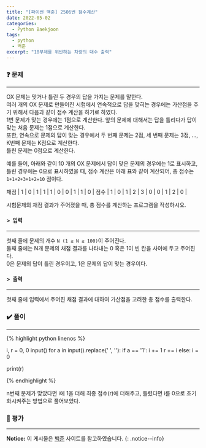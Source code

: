 ```yaml
---
title: "[파이썬 백준] 2506번 점수계산"
date: 2022-05-02
categories:
  - Python Baekjoon
tags:
  - python
  - 백준
excerpt: "10부제를 위반하는 차량의 대수 출력"
---
```


### ❓ 문제

---

OX 문제는 맞거나 틀린 두 경우의 답을 가지는 문제를 말한다.<br>
여러 개의 OX 문제로 만들어진 시험에서 연속적으로 답을 맞히는 경우에는 가산점을 주기 위해서 다음과 같이 점수 계산을 하기로 하였다.<br>
1번 문제가 맞는 경우에는 1점으로 계산한다. 앞의 문제에 대해서는 답을 틀리다가 답이 맞는 처음 문제는 1점으로 계산한다.<br>
또한, 연속으로 문제의 답이 맞는 경우에서 두 번째 문제는 2점, 세 번째 문제는 3점, ..., K번째 문제는 K점으로 계산한다.<br>
틀린 문제는 0점으로 계산한다.<br>

예를 들어, 아래와 같이 10 개의 OX 문제에서 답이 맞은 문제의 경우에는 1로 표시하고,<br>
틀린 경우에는 0으로 표시하였을 때, 점수 계산은 아래 표와 같이 계산되어, 총 점수는 `1+1+2+3+1+2=10` 점이다.<br>

채점 | 1 | 0 | 1 | 1 | 1 | 0 | 0 | 1 | 1 | 0 |
점수 | 1 | 0 | 1 | 2 | 3 | 0 | 0 | 1 | 2 | 0 |

시험문제의 채점 결과가 주어졌을 때, 총 점수를 계산하는 프로그램을 작성하시오.<br>


#### > &nbsp;입력

---

첫째 줄에 문제의 개수 `N (1 ≤ N ≤ 100)`이 주어진다.<br>
둘째 줄에는 N개 문제의 채점 결과를 나타내는 0 혹은 1이 빈 칸을 사이에 두고 주어진다.<br>
0은 문제의 답이 틀린 경우이고, 1은 문제의 답이 맞는 경우이다.<br>


#### > &nbsp;출력

---

첫째 줄에 입력에서 주어진 채점 결과에 대하여 가산점을 고려한 총 점수를 출력한다.<br>


### ✔️ 풀이

---

{% highlight python linenos %}

i, r = 0, 0
input()
for a in input().replace(' ', ''):
    if a == '1':
        i += 1
        r += i
    else:
        i = 0

print(r)

{% endhighlight %}

n번째 문제가 맞았다면 i에 1을 더해 최종 점수(r)에 더해주고, 틀렸다면 i를 0으로 초기화시켜주는 방법으로 풀어보았다.


### 💬 평가

---



**Notice:** 이 게시물은 [백준](https://www.acmicpc.net/problem/2506) 사이트를 참고하였습니다.
{: .notice--info}
